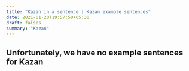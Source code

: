 ```yaml
---
title: "Kazan in a sentence | Kazan example sentences"
date: 2021-01-20T19:57:50+05:30
draft: falses
summary: "Kazan"
---
```

## Unfortunately, we have no example sentences for Kazan                 
